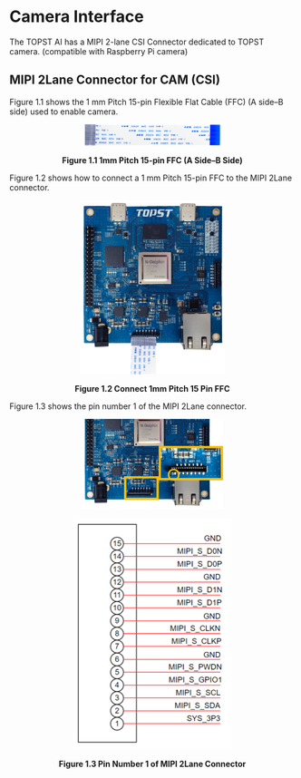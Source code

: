 ﻿# Camera Interface

The TOPST AI has a MIPI 2-lane CSI Connector dedicated to TOPST camera.
(compatible with Raspberry Pi camera)

## MIPI 2Lane Connector for CAM (CSI)

Figure 1.1 shows the 1 mm Pitch 15-pin Flexible Flat Cable (FFC) (A
side–B side) used to enable camera.
<p align="center"><img src="https://github.com/topst-development/Documentation/blob/main/TOPST-AI/Hardware/media/2. Camera.image1.png"
style="width:2.5in;height:0.39406in" /></p>
<p align="center"><strong>Figure 1.1 1mm Pitch 15-pin FFC (A Side–B Side)</strong></p>

Figure 1.2 shows how to connect a 1 mm Pitch 15-pin FFC to the MIPI
2Lane connector.
<p align="center"><img src="https://github.com/topst-development/Documentation/blob/main/TOPST-AI/Hardware/media/2. Camera.image2.png"
style="width:2.66667in;height:3.20751in" /></p>
<p align="center"><strong>Figure 1.2 Connect 1mm Pitch 15 Pin FFC</strong></p>

Figure 1.3 shows the pin number 1 of the MIPI 2Lane connector.
<p align="center"><img src="https://github.com/topst-development/Documentation/blob/main/TOPST-AI/Hardware/media/2. Camera.image3.png"
style="width:2.61458in;height:1.64078in" /></p>
<p align="center"><img src="https://github.com/topst-development/Documentation/blob/main/TOPST-AI/Hardware/media/2. Camera.image4.png"
style="width:2.90666in;height:4.25059in"
alt="텍스트, 스크린샷, 폰트, 번호이(가) 표시된 사진 자동 생성된 설명" /></p>
<p align="center"><strong>Figure 1.3 Pin Number 1 of MIPI 2Lane Connector</strong></p>
